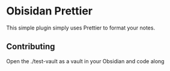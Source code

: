 # Obisidan Prettier

This simple plugin simply uses Prettier to format your notes.

## Contributing

Open the ./test-vault as a vault in your Obsidian and code along
